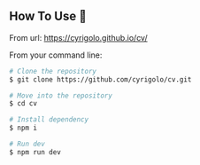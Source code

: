 ## How To Use 🔧

From url: https://cyrigolo.github.io/cv/

From your command line:

```bash
# Clone the repository
$ git clone https://github.com/cyrigolo/cv.git

# Move into the repository
$ cd cv

# Install dependency
$ npm i

# Run dev
$ npm run dev
```
